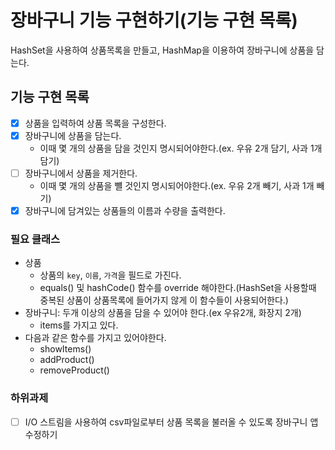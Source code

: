 # 장바구니 기능 구현하기(기능 구현 목록)
HashSet을 사용하여 상품목록을 만들고, HashMap을 이용하여 장바구니에 상품을 담는다.

## 기능 구현 목록
- [x] 상품을 입력하여 상품 목록을 구성한다.
- [x] 장바구니에 상품을 담는다.
  - 이때 몇 개의 상품을 담을 것인지 명시되어야한다.(ex. 우유 2개 담기, 사과 1개 담기)
- [ ] 장바구니에서 상품을 제거한다.
  - 이때 몇 개의 상품을 뺼 것인지 명시되어야한다.(ex. 우유 2개 빼기, 사과 1개 빼기)
- [x] 장바구니에 담겨있는 상품들의 이름과 수량을 출력한다.

### 필요 클래스
- 상품
  - 상품의 `key`, `이름`, `가격`을 필드로 가진다.
  - equals() 및 hashCode() 함수를 override 해야한다.(HashSet을 사용할때 중복된 상품이 상품목록에 들어가지 않게 이 함수들이 사용되어한다.)
- 장바구니: 두개 이상의 상품을 담을 수 있어야 한다.(ex 우유2개, 화장지 2개)
  - items를 가지고 있다.
- 다음과 같은 함수를 가지고 있어야한다.
  - showItems()
  - addProduct()
  - removeProduct()

### 하위과제
- [ ] I/O 스트림을 사용하여 csv파일로부터 상품 목록을 불러올 수 있도록 장바구니 앱 수정하기